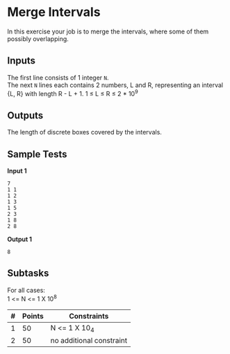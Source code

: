 # Merge Intervals
In this exercise your job is to merge the intervals, where some of them possibly overlapping.

## Inputs
The first line consists of 1 integer `N`.<br>
The next `N` lines each contains 2 numbers, L and R, representing an interval {L, R} with length R - L + 1. 1 ≤ L ≤ R ≤ 2 * 10<sup>9

## Outputs
The length of discrete boxes covered by the intervals.

## Sample Tests
**Input 1**
```
7
1 1
1 2
1 3
1 5
2 3
1 8
2 8
```
**Output 1**
```
8
```
## Subtasks
For all cases:<br>
1 <= N <= 1 X 10<sup>8<br>

\# | Points | Constraints
--- | --- | ---
1 | 50 | N <= 1 X 10<sub>4
2 | 50 | no additional constraint
